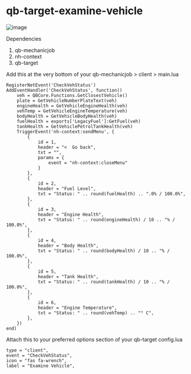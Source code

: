 # qb-target-examine-vehicle

![image](https://user-images.githubusercontent.com/11475502/130977964-f1aed865-ce4b-4006-928b-66ff963f16fc.png)

Dependencies
1. qb-mechanicjob
2. nh-context
3. qb-target

Add this at the very bottom of your qb-mechanicjob > client > main.lua
```
RegisterNetEvent('CheckVehStatus')
AddEventHandler('CheckVehStatus', function()
    veh = QBCore.Functions.GetClosestVehicle()
    plate = GetVehicleNumberPlateText(veh)
    engineHealth = GetVehicleEngineHealth(veh)
    vehTemp = GetVehicleEngineTemperature(veh)
    bodyHealth = GetVehicleBodyHealth(veh)
    fuelHealth = exports['LegacyFuel']:GetFuel(veh)
    tankHealth = GetVehiclePetrolTankHealth(veh)
    TriggerEvent('nh-context:sendMenu', {
        {
            id = 1,
            header = "<  Go back",
            txt = "",
            params = {
                event = "nh-context:closeMenu"
            }
        },
        {
            id = 2,
            header = "Fuel Level",
            txt = "Status: " .. round(fuelHealth) .. ".0% / 100.0%",
        },
        {
            id = 3,
            header = "Engine Health",
            txt = "Status: " .. round(engineHealth) / 10 .. "% / 100.0%",
        },
        {
            id = 4,
            header = "Body Health",
            txt = "Status: " .. round(bodyHealth) / 10 .. "% / 100.0%",
        },
        {
            id = 5,
            header = "Tank Health",
            txt = "Status: " .. round(tankHealth) / 10 .. "% / 100.0%",
        },
        {
            id = 6,
            header = "Engine Temperature",
            txt = "Status: " .. round(vehTemp) .. "° C",
        },        
    })
end)
```

Attach this to your preferred options section of your qb-target config.lua
```
type = "client",
event = "CheckVehStatus",
icon = "fas fa-wrench",
label = "Examine Vehicle",
```
